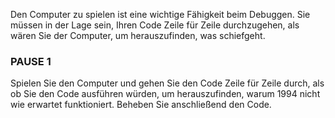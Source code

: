 Den Computer zu spielen ist eine wichtige Fähigkeit beim Debuggen. Sie müssen in der Lage sein, Ihren Code Zeile für Zeile durchzugehen, als wären Sie der Computer, um herauszufinden, was schiefgeht.  

### PAUSE 1  
Spielen Sie den Computer und gehen Sie den Code Zeile für Zeile durch, als ob Sie den Code ausführen würden, um herauszufinden, warum 1994 nicht wie erwartet funktioniert. Beheben Sie anschließend den Code.